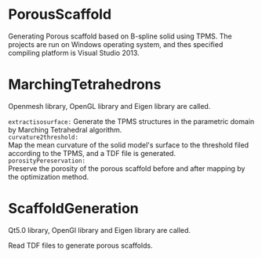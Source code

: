 # PorousScaffold
Generating Porous scaffold based on B-spline solid using TPMS.
The projects are run on Windows operating system, and thes specified compiling platform is Visual Studio 2013.

# MarchingTetrahedrons
Openmesh library, OpenGL library and Eigen library are called.

`extractisosurface:`
Generate the TPMS structures in the parametric domain by Marching Tetrahedral algorithm.\
`curvature2threshold:` \
Map the mean curvature of the solid model's surface to the threshold filed according to the TPMS, and a TDF file is generated.\
`porosityPereservation:` \
Preserve the porosity of the porous scaffold before and after mapping by the optimization method.

# ScaffoldGeneration
Qt5.0 library, OpenGl library and Eigen library are called.

Read TDF files to generate porous scaffolds.
